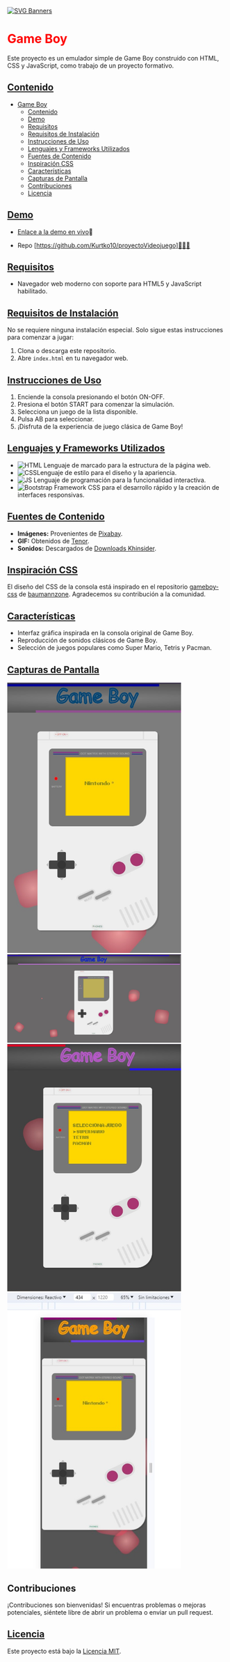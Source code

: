 [![SVG Banners](https://svg-banners.vercel.app/api?type=typeWriter&text1=PROYECTO%20FORMATIVO%20👨‍💻&width=800&height=150)](https://github.com/Akshay090/svg-banners)

# <font color="red">Game Boy</font>

Este proyecto es un emulador simple de Game Boy construido con HTML, CSS y JavaScript, como trabajo de un proyecto formativo.

## <ins>Contenido</ins>

- [Game Boy](#game-boy)
  - [Contenido](#contenido)
  - [Demo](#demo)
  - [Requisitos](#requisitos)
  - [Requisitos de Instalación](#requisitos-de-instalación)
  - [Instrucciones de Uso](#instrucciones-de-uso)
  - [Lenguajes y Frameworks Utilizados](#lenguajes-y-frameworks-utilizados)
  - [Fuentes de Contenido](#fuentes-de-contenido)
  - [Inspiración CSS](#inspiración-css)
  - [Características](#características)
  - [Capturas de Pantalla](#capturas-de-pantalla)
  - [Contribuciones ](#contribuciones-)
  - [Licencia](#licencia)

## <ins>Demo</ins>

-  [Enlace a la demo en vivo](#)🚀  

- Repo [https://github.com/Kurtko10/proyectoVideojuego]👨🏽‍💻

## <ins>Requisitos</ins>

- Navegador web moderno con soporte para HTML5 y JavaScript habilitado.

## <ins>Requisitos de Instalación</ins>

No se requiere ninguna instalación especial. Solo sigue estas instrucciones para comenzar a jugar:

1. Clona o descarga este repositorio.
2. Abre `index.html` en tu navegador web.

## <ins>Instrucciones de Uso</ins>

1. Enciende la consola presionando el botón ON-OFF.
2. Presiona el botón START para comenzar la simulación.
3. Selecciona un juego de la lista disponible.
4. Pulsa AB para seleccionar.
5. ¡Disfruta de la experiencia de juego clásica de Game Boy!

## <ins>Lenguajes y Frameworks Utilizados</ins>

- ![HTML](https://img.shields.io/badge/HTML-5-orange) Lenguaje de marcado para la estructura de la página web.
- ![CSS](https://img.shields.io/badge/CSS-3-blue)Lenguaje de estilo para el diseño y la apariencia.
- ![JS](https://img.shields.io/badge/logo-javascript-blue?logo=javascript) Lenguaje de programación para la funcionalidad interactiva.
- ![Bootstrap](https://img.shields.io/badge/Bootstrap-5-purple) Framework CSS para el desarrollo rápido y la creación de interfaces responsivas.

## <ins>Fuentes de Contenido</ins>

- **Imágenes:** Provenientes de [Pixabay](https://pixabay.com/).
- **GIF:** Obtenidos de [Tenor](https://tenor.com/).
- **Sonidos:** Descargados de [Downloads Khinsider](https://downloads.khinsider.com/).

## <ins>Inspiración CSS</ins>

El diseño del CSS de la consola está inspirado en el repositorio [gameboy-css](https://github.com/baumannzone/gameboy-css) de [baumannzone](https://github.com/baumannzone). Agradecemos su contribución a la comunidad.

## <ins>Características</ins>

- Interfaz gráfica inspirada en la consola original de Game Boy.
- Reproducción de sonidos clásicos de Game Boy.
- Selección de juegos populares como Super Mario, Tetris y Pacman.


## <ins>Capturas de Pantalla</ins>

<img src="/img/encendido.jpg" width="400" alt="apagada">

<img src="/img/pantallaInicio.jpg" width="400" alt="pantalla inicio">

<img src="/img/juegos.jpg" width="400" alt="pantalla juegos">

<img src="/img/responsive.jpg" width="400" alt="responsive">

## Contribuciones <ins></ins>

¡Contribuciones son bienvenidas! Si encuentras problemas o mejoras potenciales, siéntete libre de abrir un problema o enviar un pull request.

## <ins>Licencia</ins>

Este proyecto está bajo la [Licencia MIT](LICENSE).